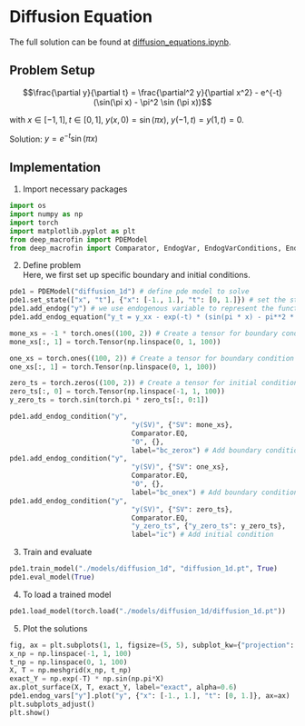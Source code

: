 # Diffusion Equation

The full solution can be found at <a href="https://github.com/rotmanfinhub/deep-macrofin/blob/develop/examples/basic_examples/diffusion_equations.ipynb" target="_blank">diffusion_equations.ipynb</a>.

## Problem Setup
$$\frac{\partial y}{\partial t} = \frac{\partial^2 y}{\partial x^2} - e^{-t} (\sin(\pi x) - \pi^2 \sin (\pi x))$$

with $x\in [-1,1], t\in[0,1]$, $y(x,0)=\sin(\pi x)$, $y(-1,t)=y(1,t)=0$.

Solution: $y=e^{-t}\sin(\pi x)$

## Implementation

1. Import necessary packages
```py
import os
import numpy as np
import torch
import matplotlib.pyplot as plt
from deep_macrofin import PDEModel
from deep_macrofin import Comparator, EndogVar, EndogVarConditions, EndogEquation
```

2. Define problem  
Here, we first set up specific boundary and initial conditions.
```py
pde1 = PDEModel("diffusion_1d") # define pde model to solve
pde1.set_state(["x", "t"], {"x": [-1., 1.], "t": [0, 1.]}) # set the state variable, which defines the dimensionality of the problem
pde1.add_endog("y") # we use endogenous variable to represent the function we want to approximate
pde1.add_endog_equation("y_t = y_xx - exp(-t) * (sin(pi * x) - pi**2 * sin(pi*x))", label="base_pde") # endogenous equations are used to represent the PDE

mone_xs = -1 * torch.ones((100, 2)) # Create a tensor for boundary condition at x = -1, with t values from 0 to 1
mone_xs[:, 1] = torch.Tensor(np.linspace(0, 1, 100))

one_xs = torch.ones((100, 2)) # Create a tensor for boundary condition at x = 1, with t values from 0 to 1
one_xs[:, 1] = torch.Tensor(np.linspace(0, 1, 100))

zero_ts = torch.zeros((100, 2)) # Create a tensor for initial condition at t = 0, with x values from -1 to 1
zero_ts[:, 0] = torch.Tensor(np.linspace(-1, 1, 100))
y_zero_ts = torch.sin(torch.pi * zero_ts[:, 0:1])

pde1.add_endog_condition("y", 
                              "y(SV)", {"SV": mone_xs},
                              Comparator.EQ,
                              "0", {},
                              label="bc_zerox") # Add boundary condition 
pde1.add_endog_condition("y", 
                              "y(SV)", {"SV": one_xs},
                              Comparator.EQ,
                              "0", {},
                              label="bc_onex") # Add boundary condition
pde1.add_endog_condition("y", 
                              "y(SV)", {"SV": zero_ts},
                              Comparator.EQ,
                              "y_zero_ts", {"y_zero_ts": y_zero_ts},
                              label="ic") # Add initial condition
```

3. Train and evaluate
```py
pde1.train_model("./models/diffusion_1d", "diffusion_1d.pt", True)
pde1.eval_model(True)
```

4. To load a trained model
```py
pde1.load_model(torch.load("./models/diffusion_1d/diffusion_1d.pt"))
```

5. Plot the solutions
```py
fig, ax = plt.subplots(1, 1, figsize=(5, 5), subplot_kw={"projection": "3d"})
x_np = np.linspace(-1, 1, 100)
t_np = np.linspace(0, 1, 100)
X, T = np.meshgrid(x_np, t_np)
exact_Y = np.exp(-T) * np.sin(np.pi*X)
ax.plot_surface(X, T, exact_Y, label="exact", alpha=0.6)
pde1.endog_vars["y"].plot("y", {"x": [-1., 1.], "t": [0, 1.]}, ax=ax)
plt.subplots_adjust()
plt.show()
```
